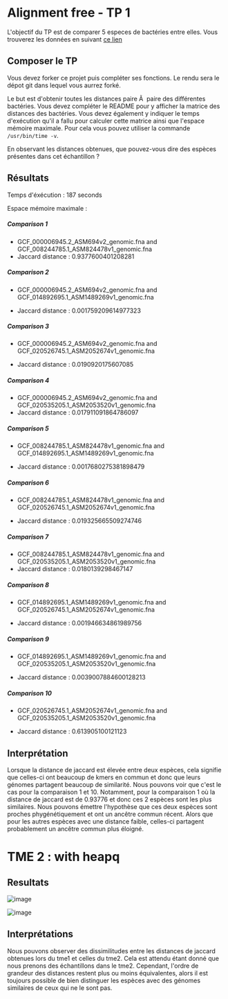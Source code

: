 # Alignment free - TP 1

L'objectif du TP est de comparer 5 especes de bactéries entre elles. Vous trouverez les données en suivant [ce lien](https://we.tl/t-ACiDxJko7s)

## Composer le TP

Vous devez forker ce projet puis compléter ses fonctions. Le rendu sera le dépot git dans lequel vous aurrez forké.

Le but est d'obtenir toutes les distances paire Ã  paire des différentes bactéries. Vous devez compléter le README pour y afficher la matrice des distances des bactéries. Vous devez également y indiquer le temps d'exécution qu'il a fallu pour calculer cette matrice ainsi que l'espace mémoire maximale. Pour cela vous pouvez utiliser la commande `/usr/bin/time -v`.

En observant les distances obtenues, que pouvez-vous dire des espèces présentes dans cet échantillon ?

## Résultats

Temps d'éxécution : 187 seconds

Espace mémoire maximale :

##### Comparison 1

-   GCF_000006945.2_ASM694v2_genomic.fna and GCF_008244785.1_ASM824478v1_genomic.fna
-   Jaccard distance : 0.9377600401208281

##### Comparison 2

-   GCF_000006945.2_ASM694v2_genomic.fna and GCF_014892695.1_ASM1489269v1_genomic.fna

-   Jaccard distance : 0.001759209614977323

##### Comparison 3

-   GCF_000006945.2_ASM694v2_genomic.fna and GCF_020526745.1_ASM2052674v1_genomic.fna

-   Jaccard distance : 0.0190920175607085

##### Comparison 4

-   GCF_000006945.2_ASM694v2_genomic.fna and GCF_020535205.1_ASM2053520v1_genomic.fna
-   Jaccard distance : 0.017911091864786097

##### Comparison 5

-   GCF_008244785.1_ASM824478v1_genomic.fna and GCF_014892695.1_ASM1489269v1_genomic.fna

-   Jaccard distance : 0.0017680275381898479

##### Comparison 6

-   GCF_008244785.1_ASM824478v1_genomic.fna and GCF_020526745.1_ASM2052674v1_genomic.fna

-   Jaccard distance : 0.019325665509274746

##### Comparison 7

-   GCF_008244785.1_ASM824478v1_genomic.fna and GCF_020535205.1_ASM2053520v1_genomic.fna
-   Jaccard distance : 0.0180139298467147

##### Comparison 8

-   GCF_014892695.1_ASM1489269v1_genomic.fna and GCF_020526745.1_ASM2052674v1_genomic.fna

-   Jaccard distance : 0.001946634861989756

##### Comparison 9

-   GCF_014892695.1_ASM1489269v1_genomic.fna and GCF_020535205.1_ASM2053520v1_genomic.fna

-   Jaccard distance : 0.0039007884600128213

##### Comparison 10

-   GCF_020526745.1_ASM2052674v1_genomic.fna and GCF_020535205.1_ASM2053520v1_genomic.fna

-   Jaccard distance : 0.613905100121123

## Interprétation

Lorsque la distance de jaccard est élevée entre deux espèces, cela signifie que celles-ci ont beaucoup de kmers en commun et donc que leurs génomes partagent beaucoup de similarité. Nous pouvons voir que c'est le cas pour la comparaison 1 et 10. Notamment, pour la comparaison 1 où la distance de jaccard est de 0.93776 et donc ces 2 espèces sont les plus similaires. Nous pouvons émettre l'hypothèse que ces deux espèces sont proches phygénétiquement et ont un ancêtre commun récent. Alors que pour les autres espèces avec une distance faible, celles-ci partagent probablement un ancêtre commun plus éloigné.


# TME 2 : with heapq
## Resultats

![image](https://github.com/emiliehhd/alignmentfreeTP1/assets/151454222/b52d07c2-008a-4941-824a-94990f4f3ac8)

![image](https://github.com/emiliehhd/alignmentfreeTP1/assets/151454222/1f7f633b-0a7d-4547-9bc0-a81d6160a1de)


## Interprétations

Nous pouvons observer des dissimilitudes entre les distances de jaccard obtenues lors du tme1 et celles du tme2. Cela est attendu étant donné que nous prenons des échantillons dans le tme2. Cependant, l'ordre de grandeur des distances restent plus ou moins équivalentes, alors il est toujours possible de bien distinguer les espèces avec des génomes similaires de ceux qui ne le sont pas.


